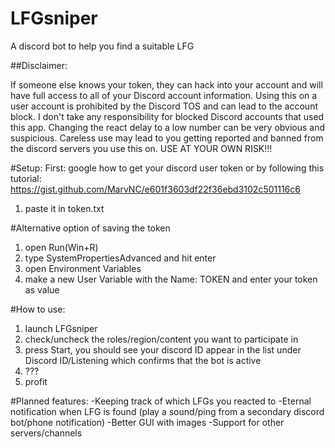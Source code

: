 # LFGsniper
A discord bot to help you find a suitable LFG

##Disclaimer:

If someone else knows your token, they can hack into your account and will have full access to all of your Discord account information.
Using this on a user account is prohibited by the Discord TOS and can lead to the account block.
I don't take any responsibility for blocked Discord accounts that used this app.
Changing the react delay to a low number can be very obvious and suspicious.
Careless use may lead to you getting reported and banned from the discord servers you use this on.
USE AT YOUR OWN RISK!!!


#Setup:
First: google how to get your discord user token or by following this tutorial: https://gist.github.com/MarvNC/e601f3603df22f36ebd3102c501116c6
1. paste it in token.txt

#Alternative option of saving the token
1. open Run(Win+R)
2. type SystemPropertiesAdvanced and hit enter
3. open Environment Variables
4. make a new User Variable with the Name: TOKEN and enter your token as value


#How to use:
1. launch LFGsniper
2. check/uncheck the roles/region/content you want to participate in
3. press Start, you should see your discord ID appear in the list under Discord ID/Listening which confirms that the bot is active
4. ???
5. profit


#Planned features:
-Keeping track of which LFGs you reacted to
-Eternal notification when LFG is found (play a sound/ping from a secondary discord bot/phone notification)
-Better GUI with images
-Support for other servers/channels
